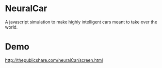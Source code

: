 NeuralCar
=========

A javascript simulation to make highly intelligent cars meant to take over the world.

Demo
====

http://thepublicshare.com/neuralCar/screen.html
